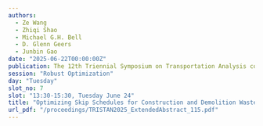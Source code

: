 ```yaml
---
authors:
  - Ze Wang
  - Zhiqi Shao
  - Michael G.H. Bell
  - D. Glenn Geers
  - Junbin Gao
date: "2025-06-22T00:00:00Z"
publication: The 12th Triennial Symposium on Transportation Analysis conference
session: "Robust Optimization"
day: "Tuesday"
slot_no: 7
slot: "13:30-15:30, Tuesday June 24"
title: "Optimizing Skip Schedules for Construction and Demolition Waste Management under Uncertainty"
url_pdf: "/proceedings/TRISTAN2025_ExtendedAbstract_115.pdf"
---
```

